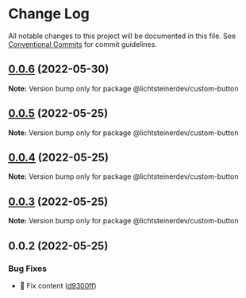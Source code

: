 # Change Log

All notable changes to this project will be documented in this file.
See [Conventional Commits](https://conventionalcommits.org) for commit guidelines.

## [0.0.6](https://github.com/css-ch/poc-lerna-and-ui-lib/compare/@lichtsteinerdev/custom-button@0.0.5...@lichtsteinerdev/custom-button@0.0.6) (2022-05-30)

**Note:** Version bump only for package @lichtsteinerdev/custom-button





## [0.0.5](https://github.com/css-ch/poc-lerna-and-ui-lib/compare/@lichtsteinerdev/custom-button@0.0.4...@lichtsteinerdev/custom-button@0.0.5) (2022-05-25)

**Note:** Version bump only for package @lichtsteinerdev/custom-button





## [0.0.4](https://github.com/css-ch/poc-lerna-and-ui-lib/compare/@lichtsteinerdev/custom-button@0.0.3...@lichtsteinerdev/custom-button@0.0.4) (2022-05-25)

**Note:** Version bump only for package @lichtsteinerdev/custom-button





## [0.0.3](https://github.com/css-ch/poc-lerna-and-ui-lib/compare/@lichtsteinerdev/custom-button@0.0.2...@lichtsteinerdev/custom-button@0.0.3) (2022-05-25)

**Note:** Version bump only for package @lichtsteinerdev/custom-button





## 0.0.2 (2022-05-25)


### Bug Fixes

* 🐛 Fix content ([d9300ff](https://github.com/css-ch/poc-lerna-and-ui-lib/commit/d9300ffc62b40471a6e0cefa45eefc5dafbd3355))
